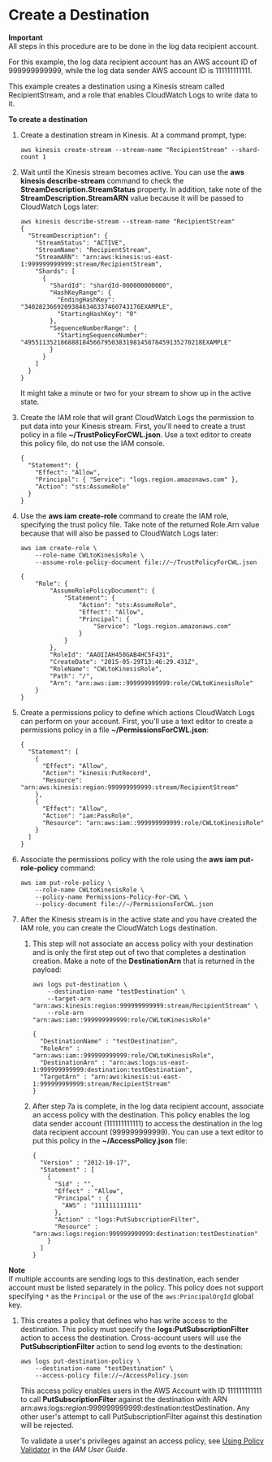 # Create a Destination<a name="CreateDestination"></a>

**Important**  
All steps in this procedure are to be done in the log data recipient account\.

For this example, the log data recipient account has an AWS account ID of 999999999999, while the log data sender AWS account ID is 111111111111\.

 This example creates a destination using a Kinesis stream called RecipientStream, and a role that enables CloudWatch Logs to write data to it\. 

**To create a destination**

1. Create a destination stream in Kinesis\. At a command prompt, type:

   ```
   aws kinesis create-stream --stream-name "RecipientStream" --shard-count 1
   ```

1. Wait until the Kinesis stream becomes active\. You can use the **aws kinesis describe\-stream** command to check the **StreamDescription\.StreamStatus** property\. In addition, take note of the **StreamDescription\.StreamARN** value because it will be passed to CloudWatch Logs later:

   ```
   aws kinesis describe-stream --stream-name "RecipientStream"
   {
     "StreamDescription": {
       "StreamStatus": "ACTIVE",
       "StreamName": "RecipientStream",
       "StreamARN": "arn:aws:kinesis:us-east-1:999999999999:stream/RecipientStream",
       "Shards": [
         {
           "ShardId": "shardId-000000000000",
           "HashKeyRange": {
             "EndingHashKey": "34028236692093846346337460743176EXAMPLE",
             "StartingHashKey": "0"
           },
           "SequenceNumberRange": {
             "StartingSequenceNumber": "4955113521868881845667950383198145878459135270218EXAMPLE"
           }
         }
       ]
     }
   }
   ```

   It might take a minute or two for your stream to show up in the active state\.

1. Create the IAM role that will grant CloudWatch Logs the permission to put data into your Kinesis stream\. First, you'll need to create a trust policy in a file **\~/TrustPolicyForCWL\.json**\. Use a text editor to create this policy file, do not use the IAM console\.

   ```
   {
     "Statement": {
       "Effect": "Allow",
       "Principal": { "Service": "logs.region.amazonaws.com" },
       "Action": "sts:AssumeRole"
     }
   }
   ```

1. Use the **aws iam create\-role** command to create the IAM role, specifying the trust policy file\. Take note of the returned Role\.Arn value because that will also be passed to CloudWatch Logs later:

   ```
   aws iam create-role \
       --role-name CWLtoKinesisRole \
       --assume-role-policy-document file://~/TrustPolicyForCWL.json
   
   {
       "Role": {
           "AssumeRolePolicyDocument": {
               "Statement": {
                   "Action": "sts:AssumeRole",
                   "Effect": "Allow",
                   "Principal": {
                       "Service": "logs.region.amazonaws.com"
                   }
               }
           },
           "RoleId": "AAOIIAH450GAB4HC5F431",
           "CreateDate": "2015-05-29T13:46:29.431Z",
           "RoleName": "CWLtoKinesisRole",
           "Path": "/",
           "Arn": "arn:aws:iam::999999999999:role/CWLtoKinesisRole"
       }
   }
   ```

1. Create a permissions policy to define which actions CloudWatch Logs can perform on your account\. First, you'll use a text editor to create a permissions policy in a file **\~/PermissionsForCWL\.json**:

   ```
   {
     "Statement": [
       {
         "Effect": "Allow",
         "Action": "kinesis:PutRecord",
         "Resource": "arn:aws:kinesis:region:999999999999:stream/RecipientStream"
       },
       {
         "Effect": "Allow",
         "Action": "iam:PassRole",
         "Resource": "arn:aws:iam::999999999999:role/CWLtoKinesisRole"
       }
     ]
   }
   ```

1. Associate the permissions policy with the role using the **aws iam put\-role\-policy** command:

   ```
   aws iam put-role-policy \
       --role-name CWLtoKinesisRole \
       --policy-name Permissions-Policy-For-CWL \
       --policy-document file://~/PermissionsForCWL.json
   ```

1. After the Kinesis stream is in the active state and you have created the IAM role, you can create the CloudWatch Logs destination\.

   1. This step will not associate an access policy with your destination and is only the first step out of two that completes a destination creation\. Make a note of the **DestinationArn** that is returned in the payload:

      ```
      aws logs put-destination \
          --destination-name "testDestination" \
          --target-arn "arn:aws:kinesis:region:999999999999:stream/RecipientStream" \
          --role-arn "arn:aws:iam::999999999999:role/CWLtoKinesisRole"
      
      {
        "DestinationName" : "testDestination",
        "RoleArn" : "arn:aws:iam::999999999999:role/CWLtoKinesisRole",
        "DestinationArn" : "arn:aws:logs:us-east-1:999999999999:destination:testDestination",
        "TargetArn" : "arn:aws:kinesis:us-east-1:999999999999:stream/RecipientStream"
      }
      ```

   1. After step 7a is complete, in the log data recipient account, associate an access policy with the destination\. This policy enables the log data sender account \(111111111111\) to access the destination in the log data recipient account \(999999999999\)\. You can use a text editor to put this policy in the **\~/AccessPolicy\.json** file:

      ```
      {
        "Version" : "2012-10-17",
        "Statement" : [
          {
            "Sid" : "",
            "Effect" : "Allow",
            "Principal" : {
              "AWS" : "111111111111"
            },
            "Action" : "logs:PutSubscriptionFilter",
            "Resource" : "arn:aws:logs:region:999999999999:destination:testDestination"
          }
        ]
      }
      ```
**Note**  
If multiple accounts are sending logs to this destination, each sender account must be listed separately in the policy\. This policy does not support specifying `*` as the `Principal` or the use of the `aws:PrincipalOrgId` global key\.

   1. This creates a policy that defines who has write access to the destination\. This policy must specify the **logs:PutSubscriptionFilter** action to access the destination\. Cross\-account users will use the **PutSubscriptionFilter** action to send log events to the destination:

      ```
      aws logs put-destination-policy \
          --destination-name "testDestination" \
          --access-policy file://~/AccessPolicy.json
      ```

      This access policy enables users in the AWS Account with ID 111111111111 to call **PutSubscriptionFilter** against the destination with ARN arn:aws:logs:*region*:999999999999:destination:testDestination\. Any other user's attempt to call PutSubscriptionFilter against this destination will be rejected\.

      To validate a user's privileges against an access policy, see [Using Policy Validator](https://docs.aws.amazon.com/IAM/latest/UserGuide/policies_policy-validator.html) in the *IAM User Guide*\.